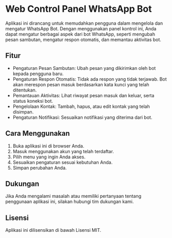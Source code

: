 # Web Control Panel WhatsApp Bot

Aplikasi ini dirancang untuk memudahkan pengguna dalam mengelola dan mengatur WhatsApp Bot. Dengan menggunakan panel kontrol ini, Anda dapat mengatur berbagai aspek dari bot WhatsApp, seperti mengubah pesan sambutan, mengatur respon otomatis, dan memantau aktivitas bot.

## Fitur

* Pengaturan Pesan Sambutan: Ubah pesan yang dikirimkan oleh bot kepada pengguna baru.
* Pengaturan Respon Otomatis: Tidak ada respon yang tidak terjawab. Bot akan merespon pesan masuk berdasarkan kata kunci yang telah ditentukan.
* Pemantauan Aktivitas: Lihat riwayat pesan masuk dan keluar, serta status koneksi bot.
* Pengelolaan Kontak: Tambah, hapus, atau edit kontak yang telah disimpan.
* Pengaturan Notifikasi: Sesuaikan notifikasi yang diterima dari bot.

## Cara Menggunakan

1. Buka aplikasi ini di browser Anda.
2. Masuk menggunakan akun yang telah terdaftar.
3. Pilih menu yang ingin Anda akses.
4. Sesuaikan pengaturan sesuai kebutuhan Anda.
5. Simpan perubahan Anda.

## Dukungan

Jika Anda mengalami masalah atau memiliki pertanyaan tentang penggunaan aplikasi ini, silakan hubungi tim dukungan kami.

## Lisensi

Aplikasi ini dilisensikan di bawah Lisensi MIT.
